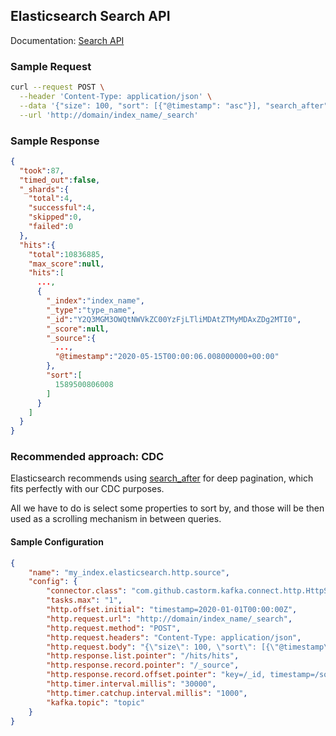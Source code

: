 ## Elasticsearch Search API
Documentation: [Search API](https://www.elastic.co/guide/en/elasticsearch/reference/7.7/search-search.html)

### Sample Request
```bash
curl --request POST \
  --header 'Content-Type: application/json' \
  --data '{"size": 100, "sort": [{"@timestamp": "asc"}], "search_after": [1589500805994]}' \
  --url 'http://domain/index_name/_search'
```

### Sample Response
```json
{
  "took":87,
  "timed_out":false,
  "_shards":{
    "total":4,
    "successful":4,
    "skipped":0,
    "failed":0
  },
  "hits":{
    "total":10836885,
    "max_score":null,
    "hits":[
      ...,
      {
        "_index":"index_name",
        "_type":"type_name",
        "_id":"Y2Q3MGM3OWQtNWVkZC00YzFjLTliMDAtZTMyMDAxZDg2MTI0",
        "_score":null,
        "_source":{
          ...,
          "@timestamp":"2020-05-15T00:00:06.008000000+00:00"
        },
        "sort":[
          1589500806008
        ]
      }
    ]
  }
}
```

### Recommended approach: CDC
Elasticsearch recommends using [search_after](https://www.elastic.co/guide/en/elasticsearch/reference/7.7/search-request-body.html#request-body-search-search-after)
for deep pagination, which fits perfectly with our CDC purposes.

All we have to do is select some properties to sort by, and those will be then used as a scrolling mechanism in between
queries.

#### Sample Configuration
```json
{
    "name": "my_index.elasticsearch.http.source",
    "config": {
        "connector.class": "com.github.castorm.kafka.connect.http.HttpSourceConnector",
        "tasks.max": "1",
        "http.offset.initial": "timestamp=2020-01-01T00:00:00Z",
        "http.request.url": "http://domain/index_name/_search",
        "http.request.method": "POST",
        "http.request.headers": "Content-Type: application/json",
        "http.request.body": "{\"size\": 100, \"sort\": [{\"@timestamp\": \"asc\"}], \"search_after\": [${offset.timestamp?datetime.iso?long}]}",
        "http.response.list.pointer": "/hits/hits",
        "http.response.record.pointer": "/_source",
        "http.response.record.offset.pointer": "key=/_id, timestamp=/sort/0",
        "http.timer.interval.millis": "30000",
        "http.timer.catchup.interval.millis": "1000",
        "kafka.topic": "topic"
    }
}
```
